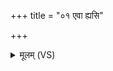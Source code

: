 +++
title = "०१ एवा ह्यसि"

+++
<details><summary>मूलम् (VS)</summary>

ए॒वा ह्यसि॑ वीर॒युरे॒वा शूर॑ उ॒त स्थि॒रः। ए॒वा ते॒ राध्यं॒ मनः॑ ॥
</details>